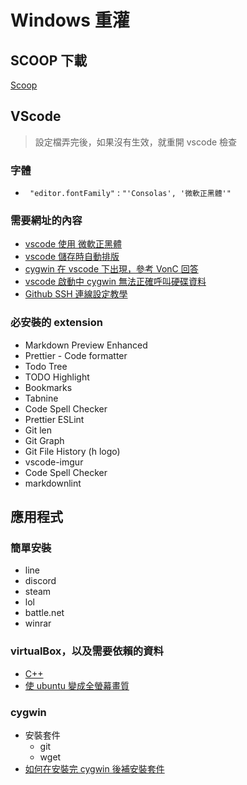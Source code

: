 # Windows 重灌

## SCOOP 下載

[Scoop](https://github.com/ScoopInstaller/Scoop)

## VScode

> 設定檔弄完後，如果沒有生效，就重開 vscode 檢查

### 字體

- ` "editor.fontFamily"` : `"'Consolas', '微軟正黑體'"`

### 需要網址的內容

- [vscode 使用 微軟正黑體](https://mousyball.github.io/2018/02/12/my-vscode-setting/)
- [vscode 儲存時自動排版](https://blog.csdn.net/qq_43435403/article/details/109071969)
- [cygwin 在 vscode 下出現，參考 VonC 回答](https://stackoverflow.com/questions/46061894/vs-code-cygwin-as-integrated-terminal)
- [vscode 啟動中 cygwin 無法正確呼叫硬碟資料](https://opensourcedoc.com/windows-programming/cygwin-primer/)
- [ Github SSH 連線設定教學](https://www.maxlist.xyz/2022/12/22/github-ssh-setting/)

### 必安裝的 extension

- Markdown Preview Enhanced
- Prettier - Code formatter
- Todo Tree
- TODO Highlight
- Bookmarks
- Tabnine
- Code Spell Checker
- Prettier ESLint
- Git len
- Git Graph
- Git File History (h logo)
- vscode-imgur
- Code Spell Checker
- markdownlint

## 應用程式

### 簡單安裝

- line
- discord
- steam
- lol
- battle.net
- winrar

### virtualBox，以及需要依賴的資料

- [C++](https://learn.microsoft.com/zh-tw/cpp/windows/latest-supported-vc-redist?view=msvc-170)
- [使 ubuntu 變成全螢幕畫質](https://www.phcno1.net/modules/tad_book3/page.php?tbsn=9&tbdsn=184)

### cygwin

- 安裝套件
  - git
  - wget
- [如何在安裝完 cygwin 後補安裝套件](https://ithelp.ithome.com.tw/articles/10075521)
